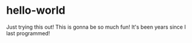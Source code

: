 # hello-world
Just trying this out!
This is gonna be so much fun! It's been years since I last programmed!
